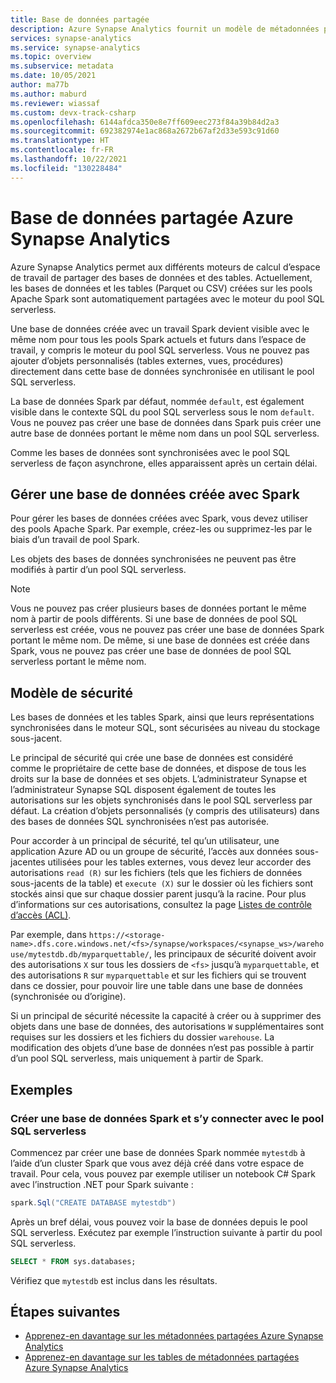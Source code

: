 ```yaml
---
title: Base de données partagée
description: Azure Synapse Analytics fournit un modèle de métadonnées partagées avec lequel la création d’une base de données dans le pool Apache Spark serverless rend celle-ci accessible depuis ses moteurs de pool SQL serverless et pool SQL.
services: synapse-analytics
ms.service: synapse-analytics
ms.topic: overview
ms.subservice: metadata
ms.date: 10/05/2021
author: ma77b
ms.author: maburd
ms.reviewer: wiassaf
ms.custom: devx-track-csharp
ms.openlocfilehash: 6144afdca350e8e7ff609eec273f84a39b84d2a3
ms.sourcegitcommit: 692382974e1ac868a2672b67af2d33e593c91d60
ms.translationtype: HT
ms.contentlocale: fr-FR
ms.lasthandoff: 10/22/2021
ms.locfileid: "130228484"
---
```

# <a name="azure-synapse-analytics-shared-database"></a>Base de données partagée Azure Synapse Analytics

Azure Synapse Analytics permet aux différents moteurs de calcul d’espace de travail de partager des bases de données et des tables. Actuellement, les bases de données et les tables (Parquet ou CSV) créées sur les pools Apache Spark sont automatiquement partagées avec le moteur du pool SQL serverless.

Une base de données créée avec un travail Spark devient visible avec le même nom pour tous les pools Spark actuels et futurs dans l’espace de travail, y compris le moteur du pool SQL serverless. Vous ne pouvez pas ajouter d’objets personnalisés (tables externes, vues, procédures) directement dans cette base de données synchronisée en utilisant le pool SQL serverless.

La base de données Spark par défaut, nommée `default`, est également visible dans le contexte SQL du pool SQL serverless sous le nom `default`. Vous ne pouvez pas créer une base de données dans Spark puis créer une autre base de données portant le même nom dans un pool SQL serverless.

Comme les bases de données sont synchronisées avec le pool SQL serverless de façon asynchrone, elles apparaissent après un certain délai.

## <a name="manage-a-spark-created-database"></a>Gérer une base de données créée avec Spark

Pour gérer les bases de données créées avec Spark, vous devez utiliser des pools Apache Spark. Par exemple, créez-les ou supprimez-les par le biais d’un travail de pool Spark.

Les objets des bases de données synchronisées ne peuvent pas être modifiés à partir d’un pool SQL serverless.

>[!NOTE]
>Vous ne pouvez pas créer plusieurs bases de données portant le même nom à partir de pools différents. Si une base de données de pool SQL serverless est créée, vous ne pouvez pas créer une base de données Spark portant le même nom. De même, si une base de données est créée dans Spark, vous ne pouvez pas créer une base de données de pool SQL serverless portant le même nom.

## <a name="security-model"></a>Modèle de sécurité

Les bases de données et les tables Spark, ainsi que leurs représentations synchronisées dans le moteur SQL, sont sécurisées au niveau du stockage sous-jacent.

Le principal de sécurité qui crée une base de données est considéré comme le propriétaire de cette base de données, et dispose de tous les droits sur la base de données et ses objets. L’administrateur Synapse et l’administrateur Synapse SQL disposent également de toutes les autorisations sur les objets synchronisés dans le pool SQL serverless par défaut. La création d’objets personnalisés (y compris des utilisateurs) dans des bases de données SQL synchronisées n’est pas autorisée. 

Pour accorder à un principal de sécurité, tel qu’un utilisateur, une application Azure AD ou un groupe de sécurité, l’accès aux données sous-jacentes utilisées pour les tables externes, vous devez leur accorder des autorisations `read (R)` sur les fichiers (tels que les fichiers de données sous-jacents de la table) et `execute (X)` sur le dossier où les fichiers sont stockés ainsi que sur chaque dossier parent jusqu’à la racine. Pour plus d’informations sur ces autorisations, consultez la page [Listes de contrôle d’accès (ACL)](../../storage/blobs/data-lake-storage-access-control.md). 

Par exemple, dans `https://<storage-name>.dfs.core.windows.net/<fs>/synapse/workspaces/<synapse_ws>/warehouse/mytestdb.db/myparquettable/`, les principaux de sécurité doivent avoir des autorisations `X` sur tous les dossiers de `<fs>` jusqu’à `myparquettable`, et des autorisations `R` sur `myparquettable` et sur les fichiers qui se trouvent dans ce dossier, pour pouvoir lire une table dans une base de données (synchronisée ou d’origine).

Si un principal de sécurité nécessite la capacité à créer ou à supprimer des objets dans une base de données, des autorisations `W` supplémentaires sont requises sur les dossiers et les fichiers du dossier `warehouse`. La modification des objets d’une base de données n’est pas possible à partir d’un pool SQL serverless, mais uniquement à partir de Spark.

## <a name="examples"></a>Exemples

### <a name="create-and-connect-to-spark-database-with-serverless-sql-pool"></a>Créer une base de données Spark et s’y connecter avec le pool SQL serverless

Commencez par créer une base de données Spark nommée `mytestdb` à l’aide d’un cluster Spark que vous avez déjà créé dans votre espace de travail. Pour cela, vous pouvez par exemple utiliser un notebook C# Spark avec l’instruction .NET pour Spark suivante :

```csharp
spark.Sql("CREATE DATABASE mytestdb")
```

Après un bref délai, vous pouvez voir la base de données depuis le pool SQL serverless. Exécutez par exemple l’instruction suivante à partir du pool SQL serverless.

```sql
SELECT * FROM sys.databases;
```

Vérifiez que `mytestdb` est inclus dans les résultats.

## <a name="next-steps"></a>Étapes suivantes

- [Apprenez-en davantage sur les métadonnées partagées Azure Synapse Analytics](overview.md)
- [Apprenez-en davantage sur les tables de métadonnées partagées Azure Synapse Analytics](table.md)